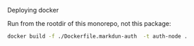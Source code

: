 Deploying docker

Run from the rootdir of this monorepo, not this package:

```bash
docker build -f ./Dockerfile.markdun-auth  -t auth-node .
```
